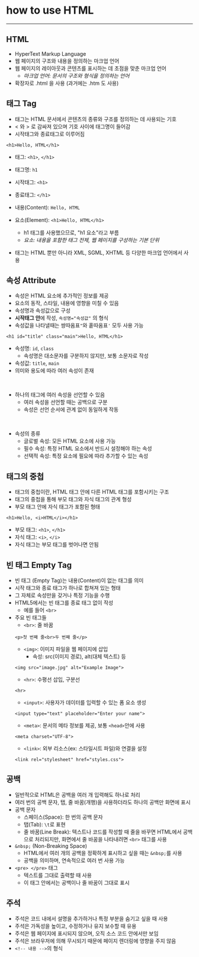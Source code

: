 # how to use HTML
***

## HTML

- HyperText Markup Language
- 웹 페이지의 구조와 내용을 정의하는 마크업 언어 
- 웹 페이지의 레이아웃과 콘텐츠를 표시하는 데 초점을 맞춘 마크업 언어
    - *마크업 언어: 문서의 구조와 형식을 정의하는 언어*
- 확장자로 .html 을 사용 (과거에는 .htm 도 사용)

## 태그 Tag

- 태그는 HTML 문서에서 콘텐츠의 종류와 구조를 정의하는 데 사용되는 기호
- < 와 > 로 감싸져 있으며 기호 사이에 태그명이 들어감
- 시작태그와 종료태그로 이루어짐

```
<h1>Hello, HTML</h1>
```

- 태그: `<h1>`, `</h1>`
- 태그명: `h1`
- 시작태그: `<h1>`
- 종료태그: `</h1>`
- 내용(Content): `Hello, HTML`
- 요소(Element): `<h1>Hello, HTML</h1>`
    - h1 태그를 사용했으므로, "h1 요소"라고 부름
    - *요소: 내용을 포함한 태그 전체, 웹 페이지를 구성하는 기본 단위*

- 태그는 HTML 뿐만 아니라 XML, SGML, XHTML 등 다양한 마크업 언어에서 사용

## 속성 Attribute

- 속성은 HTML 요소에 추가적인 정보를 제공
- 요소의 동작, 스타일, 내용에 영향을 미칠 수 있음
- 속성명과 속성값으로 구성
- **시작태그 안**에 작성, `속성명="속성값"` 의 형식
- 속성값을 나타낼때는 쌍따옴표`"`와 홑따옴표`'` 모두 사용 가능

```
<h1 id="title" class="main">Hello, HTML</h1>
```

- 속성명: `id`, `class`
    - 속성명은 대소문자를 구분하지 않지만, 보통 소문자로 작성
- 속성값: `title`, `main`
- 의미와 용도에 따라 여러 속성이 존재

<br>

- 하나의 태그에 여러 속성을 선언할 수 있음
    - 여러 속성을 선언할 때는 공백으로 구분
    - 속성은 선언 순서에 관계 없이 동일하게 작동

<br>

- 속성의 종류
    - 글로벌 속성: 모든 HTML 요소에 사용 가능
    - 필수 속성: 특정 HTML 요소에서 반드시 설정해야 하는 속성
    - 선택적 속성: 특정 요소에 필요에 따라 추가할 수 있는 속성
    
## 태그의 중첩

- 태그의 중첩이란, HTML 태그 안에 다른 HTML 태그를 포함시키는 구조
- 태그의 중첩을 통해 부모 태그와 자식 태그의 관계 형성
- 부모 태그 안에 자식 태그가 포함된 형태

```
<h1>Hello, <i>HTML</i></h1>
```

- 부모 태그: `<h1>`, `</h1>`
- 자식 태그: `<i>`, `</i>`
- 자식 태그는 부모 태그를 벗어나면 안됨

## 빈 태그 Empty Tag

- 빈 태그 (Empty Tag)는 내용(Content)이 없는 태그를 의미
- 시작 태그와 종료 태그가 하나로 합쳐져 있는 형태
- 그 자체로 속성만을 갖거나 특정 기능을 수행
- HTML5에서는 빈 태그를 종료 태그 없이 작성
    - 예를 들어 `<br>`
- 주요 빈 태그들
    - `<br>`: 줄 바꿈
    ```
    <p>첫 번째 줄<br>두 번째 줄</p>
    ```
    - `<img>`: 이미지 파일을 웹 페이지에 삽입
        - 속성: src(이미지 경로), alt(대체 텍스트) 등
    ```
    <img src="image.jpg" alt="Example Image">
    ```
    - `<hr>`: 수평선 삽입, 구분선
    ```
    <hr>
    ```
    - `<input>`: 사용자가 데이터를 입력할 수 있는 폼 요소 생성
    ```
    <input type="text" placeholder="Enter your name">
    ```
    - `<meta>`: 문서의 메타 정보를 제공, 보통 `<head>`안에 사용
    ```
    <meta charset="UTF-8">
    ```
    - `<link>`: 외부 리소스(ex: 스타일시트 파일)와 연결을 설정
    ```
    <link rel="stylesheet" href="styles.css">
    ```

## 공백

- 일반적으로 HTML은 공백을 여러 개 입력해도 하나로 처리
- 여러 번의 공백 문자, 탭, 줄 바꿈(개행)을 사용하더라도 하나의 공백만 화면에 표시
- 공백 문자
    - 스페이스(Space): 한 번의 공백 문자
    - 탭(Tab): `\t`로 표현
    - 줄 바꿈(Line Break): 텍스트나 코드를 작성할 때 줄을 바꾸면 HTML에서 공백으로 처리되지만, 
                          화면에서 줄 바꿈을 나타내려면 `<br>` 태그를 사용
- `&nbsp;` (Non-Breaking Space)
    - HTML에서 여러 개의 공백을 정확하게 표시하고 싶을 때는 `&nbsp;`를 사용
    - 공백을 의미하며, 연속적으로 여러 번 사용 가능
- `<pre> </pre>` 태그
    - 텍스트를 그대로 출력할 때 사용
    - 이 태그 안에서는 공백이나 줄 바꿈이 그대로 표시

## 주석

- 주석은 코드 내에서 설명을 추가하거나 특정 부분을 숨기고 싶을 때 사용
- 주석은 가독성을 높이고, 수정하거나 유지 보수할 때 유용
- 주석은 웹 페이지에 표시되지 않으며, 오직 소스 코드 안에서만 보임
- 주석은 브라우저에 의해 무시되기 때문에 페이지 렌더링에 영향을 주지 않음
- `<!-- 내용 -->`의 형식
